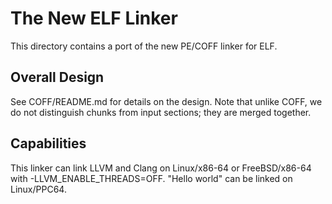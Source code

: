 The New ELF Linker
==================
This directory contains a port of the new PE/COFF linker for ELF.

Overall Design
--------------
See COFF/README.md for details on the design. Note that unlike COFF, we do not
distinguish chunks from input sections; they are merged together.

Capabilities
------------
This linker can link LLVM and Clang on Linux/x86-64 or FreeBSD/x86-64
with -LLVM_ENABLE_THREADS=OFF. "Hello world" can be linked on Linux/PPC64.
